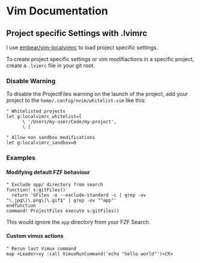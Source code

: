 Vim Documentation
=================

## Project specific Settings with .lvimrc

I use [embear/vim-localvimrc](https://github.com/embear/vim-localvimrc) to load project specific settings.

To create project specific settings or vim modifiactions in a specific project,
create a `.lvimrc` file in your git root.

### Disable Warning

To disable the ProjectFiles warning on the launch of the project,
add your project to the `home/.config/nvim/whitelist.vim` like this:

```vim
" Whitelisted projects
let g:localvimrc_whitelist=[
      \ '/Users/my-user/Code/my-project',
      \ ]

" Allow non sandbox modifications
let g:localvimrc_sandbox=0
```

### Examples

#### Modifying default FZF behaviour

```vim
" Exclude app/ directory from search
function! s:gitFiles()
  return 'GFiles -o --exclude-standard -c | grep -ov "\.jpg\|\.png\|\.gif$" | grep -ov "^app"'
endfunction
command! ProjectFiles execute s:gitFiles()
```

This would ignore the `app` directory from your FZF Search.

#### Custom vimux actions

```vim
" Rerun last Vimux command
map <Leader>xy :call VimuxRunCommand('echo "hello world"')<CR>
```

